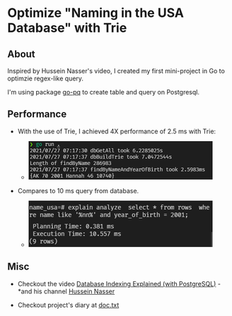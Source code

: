 # Optimize "Naming in the USA Database" with Trie

## About
  Inspired by Hussein Nasser's video, I created my first mini-project in Go to optimzie regex-like query. 
  
  I'm using package [go-pq](https://github.com/go-pg/pg) to create table and query on Postgresql.
  
## Performance
  * With the use of Trie, I achieved 4X performance of 2.5 ms with Trie:
 
    * ![Query with trie](./query_wtrie.png)

  * Compares to 10 ms query from database.
  
    * ![Query with database](./query_pg.png)



  
  
## Misc

* Checkout the video [Database Indexing Explained (with PostgreSQL)](https://www.youtube.com/watch?v=-qNSXK7s7_w) - 
    *and his channel [Hussein Nasser](https://www.youtube.com/c/HusseinNasser-software-engineering)

* Checkout project's diary at [doc.txt](./doc.txt)
